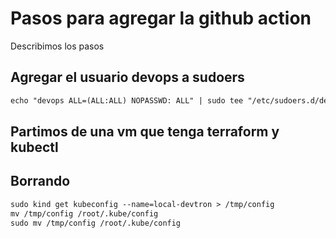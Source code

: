 # Pasos para agregar la github action
Describimos los pasos

## Agregar el usuario devops a sudoers

```markdown
echo "devops ALL=(ALL:ALL) NOPASSWD: ALL" | sudo tee "/etc/sudoers.d/devops"
```

## Partimos de una vm que tenga terraform y kubectl



## Borrando

```markdown
sudo kind get kubeconfig --name=local-devtron > /tmp/config
mv /tmp/config /root/.kube/config
sudo mv /tmp/config /root/.kube/config
```

 


